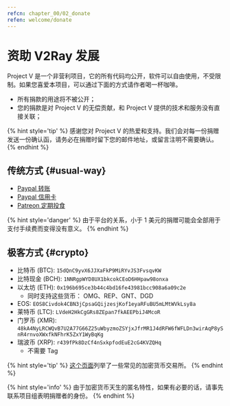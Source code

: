 ```yaml
---
refcn: chapter_00/02_donate
refen: welcome/donate
---
```


# 资助 V2Ray 发展

Project V 是一个非营利项目，它的所有代码均公开，软件可以自由使用，不受限制。如果您喜爱本项目，可以通过下面的方式请作者喝一杯咖啡。

* 所有捐款的用途将不被公开；
* 您的捐款是对 Project V 的无偿贡献，和 Project V 提供的技术和服务没有直接关联；

{% hint style='tip' %}
感谢您对 Project V 的热爱和支持。我们会对每一份捐赠发送一份确认函，请务必在捐赠时留下您的邮件地址，或留言注明不需要确认。
{% endhint %}

## 传统方式 {#usual-way}

* [Paypal 转账](https://www.paypal.me/ProjectV2Ray/25)
* [Paypal 信用卡](https://www.paypal.com/cgi-bin/webscr?cmd=_s-xclick&amount=25&currency_code=usd&hosted_button_id=4TU3UKYANT2WY)
* [Patreon 定期投食](https://www.patreon.com/v2ray)

{% hint style='danger' %}
由于平台的关系，小于 1 美元的捐赠可能会全部用于支付手续费而变得没有意义。
{% endhint %}

## 极客方式 {#crypto}

* 比特币 (BTC): `15dQnC9yvX6JJXaFkP9MiRYvJS3FvsqvKW`
* 比特现金 (BCH): `1NNRgpWYD8UX1bkcokCEoD6HHpaw98onxa`
* 以太坊 (ETH): `0x196b695ce3b44c4bd16fe43981bcc908a6a09c2e`
  * 同时支持这些货币： OMG、REP、GNT、DGD
* EOS: `EOS8Civdok4CBN3jCpsaGQijzesjKof1eyaRFuBU5mLMtWVkLsy8a`
* 莱特币 (LTC): `LVdeH2HkCgGRs8ZEpan7fkAEEPbiJ4McoR`
* 门罗币 (XMR): `48kA4NyLRCWQvB7U2A77G66Z25uWbyzmoZSYjxJfrMR1J4dRFW6fWFLDn3wirAqP8ySnR4rnvoXWxfkNFhrK5ZxY1WyBqKg`
* 瑞波币 (XRP): `r439fPk8DzCf4nSxkpfodEuE2cG4KVZQHq`
  * 不需要 Tag

{% hint style='tip' %}
[这个页面](../ui_client/service.md)列举了一些常见的加密货币交易所。
{% endhint %}

{% hint style='info' %}
由于加密货币天生的匿名特性，如果有必要的话，请事先联系项目组表明捐赠者的身份。
{% endhint %}
